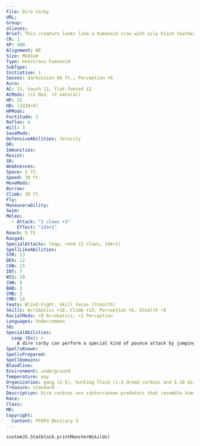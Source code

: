 ```yaml
---
File: Dire Corby
URL: 
Group: 
aliases: 
Brief: This creature looks like a humanoid crow with oily black feathers, glittering eyes, and a sharp beak.
CR: 1
XP: 400
Alignment: NE
Size: Medium
Type: monstrous humanoid
SubType: 
Initiative: 1
Senses: darkvision 60 ft.; Perception +6
Aura: 
AC: 13, touch 11, flat-footed 12
ACMods: (+1 Dex, +2 natural)
HP: 15
HD: (2d10+4)
HPMods: 
Fortitude: 2
Reflex: 4
Will: 3
SaveMods: 
DefensiveAbilities: ferocity
DR: 
Immunities: 
Resist: 
SR: 
Weaknesses: 
Space: 5 ft.
Speed: 30 ft.
MoveMods: 
Burrow: 
Climb: 30 ft.
Fly: 
Maneuverability: 
Swim: 
Melee: 
  - Attack: "2 claws +3"
    Effect: "1d4+1"
Reach: 5 ft.
Ranged: 
SpecialAttacks: leap, rend (2 claws, 1d4+1)
SpellLikeAbilities: 
STR: 13
DEX: 12
CON: 15
INT: 7
WIS: 10
CHA: 8
BAB: 2
CMB: 3
CMD: 14
Feats: Blind-Fight, Skill Focus (Stealth)
Skills: Acrobatics +10, Climb +13, Perception +6, Stealth +8
RacialMods: +8 Acrobatics, +2 Perception
Languages: Undercommon
SQ: 
SpecialAbilities:
  Leap (Ex): >
    A dire corby can perform a special kind of pounce attack by jumping into combat. When a dire corby charges, it can make a DC 20 Acrobatics check to jump into the air and land next to its enemies. If it succeeds at this Acrobatics check, it can make a full attack (two claw attacks, plus a rend attack if both claws hit) against foes in reach. If it fails, it can still make its one attack as normal for a charge.
SpellsKnown: 
SpellsPrepared: 
SpellDomains: 
Bloodline: 
Environment: underground
Temperature: any
Organization: gang (2-5), hunting flock (1-3 dread corbies and 5-10 dire corbies), or rookery (1-10 dread corbies and 10-50 dire corbies plus 1 barbarian or fighter of 3rd-5th level per 10 adults)
Treasure: standard
Description: Dire corbies are subterranean predators that resemble humanoid crows with muscular arms and fearsome claws. Though they make their cliff-side homes on the walls of underground chasms, where they climb and leap with death-defying agility, they are most frequently encountered in the tunnels where they wait to ambush prey, leaping down from the ceiling to rend and tear.  Dire corbies are intelligent, but have little use for society outside of the rough, squabbling pecking order of their rookeries, where their social order is little better than that of the
Race: 
Class: 
MR: 
Copyright:
  Content: PFRPG Bestiary 3
---
```

```dataviewjs
customJS.Statblock.printMonsterWiki(dv)
```
